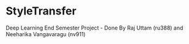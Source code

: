 # StyleTransfer
Deep Learning End Semester Project - Done By Raj Uttam (ru388) and Neeharika Vangavaragu (nv911)
